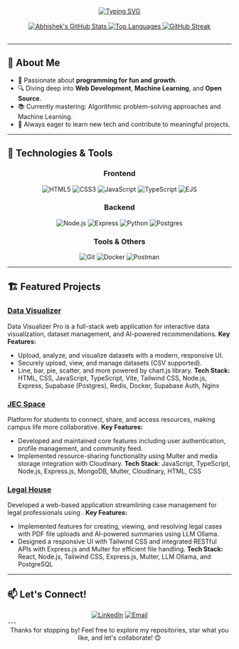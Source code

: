 <div align="center">
  <a href="https://git.io/typing-svg"><img src="https://readme-typing-svg.herokuapp.com?font=Fira+Code&size=24&pause=1000&color=007EC6&center=true&vCenter=true&width=750&lines=Hi+there%2C+I'm+Abhishek+Prasad+%F0%9F%91%8B;Programming+for+fun+and+growth;Exploring+Web+Dev%2C+Open+Source+and+Machine+Learning;Currently+learning%3A+ML+%26+Algorithms" alt="Typing SVG" /></a>
</div>

<br>

<div align="center">
  <a href="https://github.com/abhishekprasad22">
    <img src="https://github-readme-stats.vercel.app/api?username=abhishekprasad22&show_icons=true&theme=dracula&hide_border=true" alt="Abhishek's GitHub Stats" />
  </a>
  <a href="https://github.com/abhishekprasad22">
    <img src="https://github-readme-stats.vercel.app/api/top-langs/?username=abhishekprasad22&layout=compact&theme=dracula&hide_border=true" alt="Top Languages" />
  </a>
  <a href="https://github.com/abhishekprasad22">
    <img src="https://github-readme-streak-stats.herokuapp.com?user=abhishekprasad22&theme=dracula&hide_border=true" alt="GitHub Streak" />
  </a>
</div>

<br>

---

## 🚀 About Me

- 🎯 Passionate about **programming for fun and growth**.
- 🔍 Diving deep into **Web Development**, **Machine Learning**, and **Open Source**.
- 📚 Currently mastering: Algorithmic problem-solving approaches and Machine Learning.
- 🌱 Always eager to learn new tech and contribute to meaningful projects.

---

## 🔧 Technologies & Tools

<div align="center">
  <h3>Frontend</h3>
  <p>
    <img src="https://img.shields.io/badge/HTML5-E34F26?style=for-the-badge&logo=html5&logoColor=white" alt="HTML5" />
    <img src="https://img.shields.io/badge/CSS3-1572B6?style=for-the-badge&logo=css3&logoColor=white" alt="CSS3" />
    <img src="https://img.shields.io/badge/JavaScript-F7DF1E?style=for-the-badge&logo=javascript&logoColor=black" alt="JavaScript" />
    <img src="https://img.shields.io/badge/TypeScript-3178C6?style=for-the-badge&logo=typescript&logoColor=white" alt="TypeScript" />
    <img src="https://img.shields.io/badge/EJS-A91D22?style=for-the-badge&logo=ejs&logoColor=white" alt="EJS" />
  </p>
  <h3>Backend</h3>
  <p>
    <img src="https://img.shields.io/badge/Node.js-339933?style=for-the-badge&logo=nodedotjs&logoColor=white" alt="Node.js" />
    <img src="https://img.shields.io/badge/Express-000000?style=for-the-badge&logo=express&logoColor=white" alt="Express" />
    <img src="https://img.shields.io/badge/Python-3776AB?style=for-the-badge&logo=python&logoColor=white" alt="Python" />
    <img src="https://img.shields.io/badge/Postgres-4169E1?style=for-the-badge&logo=postgresql&logoColor=white" alt="Postgres" />
  </p>
  <h3>Tools & Others</h3>
  <p>
    <img src="https://img.shields.io/badge/Git-F05032?style=for-the-badge&logo=git&logoColor=white" alt="Git" />
    <img src="https://img.shields.io/badge/Docker-2496ED?style=for-the-badge&logo=docker&logoColor=white" alt="Docker" />
    <img src="https://img.shields.io/badge/Postman-FF6C37?style=for-the-badge&logo=postman&logoColor=white" alt="Postman" />
  </p>
</div>

---

## 🏗️ Featured Projects

### [Data Visualizer](http://github.com/chinmoy33/techenhance-dashboard)

Data Visualizer Pro is a full-stack web application for interactive data visualization, dataset management, and AI-powered recommendations.
**Key Features:**

- Upload, analyze, and visualize datasets with a modern, responsive UI.
- Securely upload, view, and manage datasets (CSV supported).
- Line, bar, pie, scatter, and more powered by chart.js library.
  **Tech Stack:** HTML, CSS, JavaScript, TypeScript, Vite, Tailwind CSS, Node.js, Express, Supabase (Postgres), Redis, Docker, Supabase Auth, Nginx

### [JEC Space](https://github.com/rkbyoo/JEC-space)

Platform for students to connect, share, and access resources, making campus life more collaborative.
**Key Features:**

- Developed and maintained core features including user authentication, profile management, and community feed.
- Implemented resource-sharing functionality using Multer and media storage integration with Cloudinary.
  **Tech Stack**: JavaScript, TypeScript, Node.js, Express.js, MongoDB, Multer, Cloudinary, HTML, CSS

### [Legal House](https://github.com/abhishekprasad22/Legal-House)

Developed a web-based application streamlining case management for legal professionals using .
**Key Features:**

- Implemented features for creating, viewing, and resolving legal cases with PDF file uploads and AI-powered summaries using LLM Ollama.
- Designed a responsive UI with Tailwind CSS and integrated RESTful APIs with Express.js and Multer for efficient file handling.
  **Tech Stack:** React, Node.js, Tailwind CSS, Express.js, Multer, LLM Ollama, and PostgreSQL

---

## 📫 Let's Connect!

<div align="center">
  <a href="https://www.linkedin.com/in/abhishek-prasad-5b11b81a0/"><img src="https://img.shields.io/badge/LinkedIn-0A66C2?style=for-the-badge&logo=linkedin&logoColor=white" alt="LinkedIn"></a>
  <a href="mailto:abhishekprasadofficial1@gmail.com"><img src="https://img.shields.io/badge/Gmail-D14836?style=for-the-badge&logo=gmail&logoColor=white" alt="Email"></a>
</div>
---

<div align="center">
  Thanks for stopping by! Feel free to explore my repositories, star what you like, and let's collaborate! 😊
</div>
